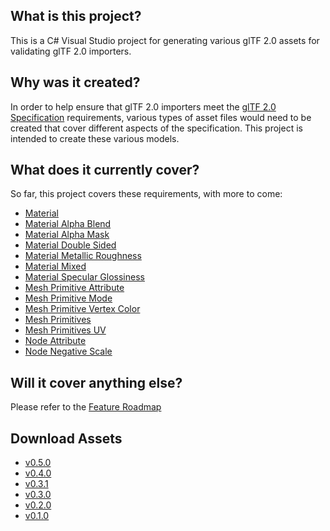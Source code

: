 ## What is this project?
This is a C# Visual Studio project for generating various glTF 2.0 assets for validating glTF 2.0 importers.

## Why was it created?
In order to help ensure that glTF 2.0 importers meet the [glTF 2.0 Specification](https://github.com/KhronosGroup/glTF/tree/master/specification/2.0) requirements, various types of asset files would need to be created that cover different aspects of the specification. This project is intended to create these various models.

## What does it currently cover?
So far, this project covers these requirements, with more to come:
- [Material](Output/Material/README.md)
- [Material Alpha Blend](Output/Material_AlphaBlend/README.md)
- [Material Alpha Mask](Output/Material_AlphaMask/README.md)
- [Material Double Sided](Output/Material_DoubleSided/README.md)
- [Material Metallic Roughness](Output/Material_MetallicRoughness/README.md)
- [Material Mixed](Output/Material_Mixed/README.md)
- [Material Specular Glossiness](Output/Material_SpecularGlossiness/README.md)
- [Mesh Primitive Attribute](Output/Mesh_PrimitiveAttribute/README.md)
- [Mesh Primitive Mode](Output/Mesh_PrimitiveMode/README.md)
- [Mesh Primitive Vertex Color](Output/Mesh_PrimitiveVertexColor/README.md)
- [Mesh Primitives](Output/Mesh_Primitives/README.md)
- [Mesh Primitives UV](Output/Mesh_PrimitivesUV/README.md)
- [Node Attribute](Output/Node_Attribute/README.md)
- [Node Negative Scale](Output/Node_NegativeScale/README.md)
 

## Will it cover anything else?
Please refer to the [Feature Roadmap](https://github.com/bghgary/glTF-Asset-Generator/issues/63)
 
## Download Assets
- [ v0.5.0 ](https://github.com/bghgary/glTF-Asset-Generator/releases/download/v0.5.0/GeneratedAssets-0.5.0.zip)
- [ v0.4.0 ](https://github.com/bghgary/glTF-Asset-Generator/releases/download/v0.4.0/GeneratedAssets-0.4.0.zip)
- [ v0.3.1 ](https://github.com/bghgary/glTF-Asset-Generator/releases/download/v0.3.1/GeneratedAssets-0.3.1.zip)
- [ v0.3.0 ](https://github.com/bghgary/glTF-Asset-Generator/releases/download/v0.3.0/GeneratedAssets-0.3.0.zip)
- [ v0.2.0 ](https://github.com/bghgary/glTF-Asset-Generator/releases/download/v0.2.0/GeneratedAssets-0.2.0.zip)
- [ v0.1.0 ](https://github.com/bghgary/glTF-Asset-Generator/releases/download/v0.1.0/GeneratedAssets-0.1.0.zip)
